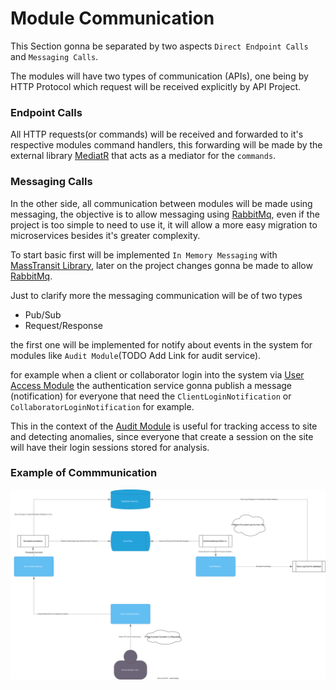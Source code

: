 # Module Communication

This Section gonna be separated by two aspects `Direct Endpoint Calls` and `Messaging Calls`.

The modules will have two types of communication (APIs), one being by HTTP Protocol which request will be received explicitly by API Project.

### Endpoint Calls

All HTTP requests(or commands) will be received and forwarded to it's respective modules command handlers, this forwarding will be made by the external library [MediatR](https://github.com/jbogard/MediatR) that acts as a mediator for the `commands`.

### Messaging Calls

In the other side, all communication between modules will be made using messaging, the objective is to allow messaging using [RabbitMq](https://www.rabbitmq.com), even if the project is too simple to need to use it, it will allow a more easy migration to microservices besides it's greater complexity.

To start basic first will be implemented `In Memory Messaging` with [MassTransit Library](https://masstransit.io), later on the project changes gonna be made to allow [RabbitMq](https://www.rabbitmq.com).

Just to clarify more the messaging communication will be of two types

- Pub/Sub
- Request/Response

the first one will be implemented for notify about events in the system for modules like `Audit Module`(TODO Add Link for audit service).

for example when a client or collaborator login into the system via [User Access Module](./modules/user-access/user-access-definition.md) the authentication service gonna publish a message (notification) for everyone that need the `ClientLoginNotification` or `CollaboratorLoginNotification` for example.

This in the context of the [Audit Module](./modules/audit/audit-definition.md) is useful for tracking access to site and detecting anomalies, since everyone that create a session on the site will have their login sessions stored for analysis.

### Example of Commmunication

![Example Communication](./build-assets/example-system-communication.drawio.svg)
